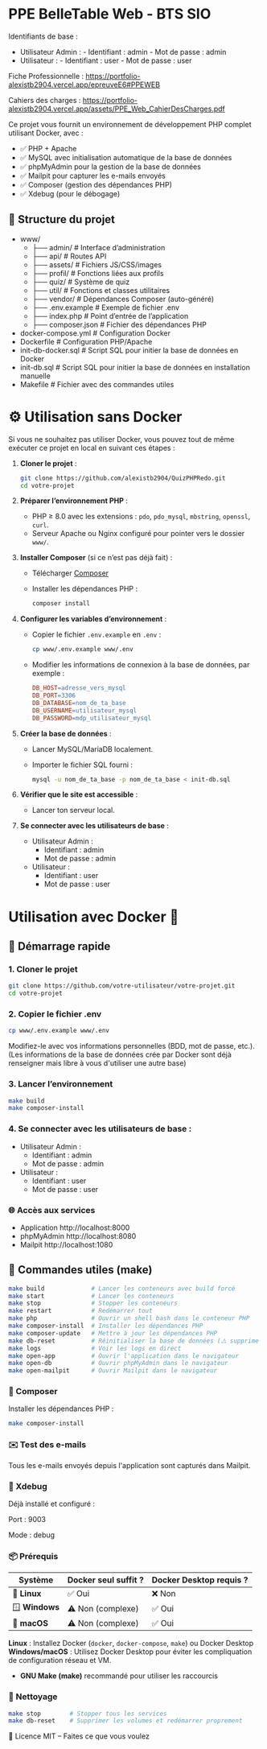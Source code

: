 # PPE BelleTable Web - BTS SIO

Identifiants de base : 
-   Utilisateur Admin :
        -   Identifiant : admin
        -   Mot de passe : admin
-   Utilisateur :
        -   Identifiant : user
        -   Mot de passe : user

Fiche Professionnelle : https://portfolio-alexistb2904.vercel.app/epreuveE6#PPEWEB

Cahiers des charges : https://portfolio-alexistb2904.vercel.app/assets/PPE_Web_CahierDesCharges.pdf

Ce projet vous fournit un environnement de développement PHP complet utilisant Docker, avec :

-   ✅ PHP + Apache
-   ✅ MySQL avec initialisation automatique de la base de données
-   ✅ phpMyAdmin pour la gestion de la base de données
-   ✅ Mailpit pour capturer les e-mails envoyés
-   ✅ Composer (gestion des dépendances PHP)
-   ✅ Xdebug (pour le débogage)

## 📁 Structure du projet

-   www/
    -   ├── admin/ # Interface d’administration
    -   ├── api/ # Routes API
    -   ├── assets/ # Fichiers JS/CSS/images
    -   ├── profil/ # Fonctions liées aux profils
    -   ├── quiz/ # Système de quiz
    -   ├── util/ # Fonctions et classes utilitaires
    -   ├── vendor/ # Dépendances Composer (auto-généré)
    -   ├── .env.example # Exemple de fichier .env
    -   ├── index.php # Point d’entrée de l’application
    -   ├── composer.json # Fichier des dépendances PHP
-   docker-compose.yml # Configuration Docker
-   Dockerfile # Configuration PHP/Apache
-   init-db-docker.sql # Script SQL pour initier la base de données en Docker
-   init-db.sql # Script SQL pour initier la base de données en installation manuelle
-   Makefile # Fichier avec des commandes utiles

# ⚙️ Utilisation sans Docker

Si vous ne souhaitez pas utiliser Docker, vous pouvez tout de même exécuter ce projet en local en suivant ces étapes :

1.  **Cloner le projet** :

    ```bash
    git clone https://github.com/alexistb2904/QuizPHPRedo.git
    cd votre-projet
    ```

2.  **Préparer l’environnement PHP** :

    -   PHP ≥ 8.0 avec les extensions : `pdo`, `pdo_mysql`, `mbstring`, `openssl`, `curl`.
    -   Serveur Apache ou Nginx configuré pour pointer vers le dossier `www/`.

3.  **Installer Composer** (si ce n’est pas déjà fait) :

    -   Télécharger [Composer](https://getcomposer.org/)
    -   Installer les dépendances PHP :

        ```bash
        composer install
        ```

4.  **Configurer les variables d’environnement** :

    -   Copier le fichier `.env.example` en `.env` :

        ```bash
        cp www/.env.example www/.env
        ```

    -   Modifier les informations de connexion à la base de données, par exemple :

        ```makefile
        DB_HOST=adresse_vers_mysql
        DB_PORT=3306
        DB_DATABASE=nom_de_ta_base
        DB_USERNAME=utilisateur_mysql
        DB_PASSWORD=mdp_utilisateur_mysql
        ```

5.  **Créer la base de données** :

    -   Lancer MySQL/MariaDB localement.
    -   Importer le fichier SQL fourni :

        ```bash
        mysql -u nom_de_ta_base -p nom_de_ta_base < init-db.sql
        ```

6.  **Vérifier que le site est accessible** :

    -   Lancer ton serveur local.

7.  **Se connecter avec les utilisateurs de base** :
    -   Utilisateur Admin :
        -   Identifiant : admin
        -   Mot de passe : admin
    -   Utilisateur :
        -   Identifiant : user
        -   Mot de passe : user

# Utilisation avec Docker 🐳

## 🚀 Démarrage rapide

### 1. Cloner le projet

```bash
git clone https://github.com/votre-utilisateur/votre-projet.git
cd votre-projet
```

### 2. Copier le fichier .env

```bash
cp www/.env.example www/.env
```

Modifiez-le avec vos informations personnelles (BDD, mot de passe, etc.).
(Les informations de la base de données crée par Docker sont déjà renseigner mais libre à vous d'utiliser une autre base)

### 3. Lancer l’environnement

```bash
make build
make composer-install
```

### 4. Se connecter avec les utilisateurs de base :

-   Utilisateur Admin :
    -   Identifiant : admin
    -   Mot de passe : admin
-   Utilisateur :
    -   Identifiant : user
    -   Mot de passe : user

### 🌐 Accès aux services

-   Application http://localhost:8000
-   phpMyAdmin http://localhost:8080
-   Mailpit http://localhost:1080

## 🔧 Commandes utiles (make)

```bash
make build             # Lancer les conteneurs avec build forcé
make start             # Lancer les conteneurs
make stop              # Stopper les conteneurs
make restart           # Redémarrer tout
make php               # Ouvrir un shell bash dans le conteneur PHP
make composer-install  # Installer les dépendances PHP
make composer-update   # Mettre à jour les dépendances PHP
make db-reset          # Réinitialiser la base de données (⚠️ supprime les données)
make logs              # Voir les logs en direct
make open-app          # Ouvrir l'application dans le navigateur
make open-db           # Ouvrir phpMyAdmin dans le navigateur
make open-mailpit      # Ouvrir Mailpit dans le navigateur
```

### 🐘 Composer

Installer les dépendances PHP :

```bash
make composer-install
```

### ✉️ Test des e-mails

Tous les e-mails envoyés depuis l'application sont capturés dans Mailpit.

### 🐞 Xdebug

Déjà installé et configuré :

Port : 9003

Mode : debug

### 📦 Prérequis

| Système        | Docker seul suffit ? | Docker Desktop requis ? |
| -------------- | -------------------- | ----------------------- |
| 🐧 **Linux**   | ✅ Oui               | ❌ Non                  |
| 🪟 **Windows** | ⚠️ Non (complexe)    | ✅ Oui                  |
| 🍏 **macOS**   | ⚠️ Non (complexe)    | ✅ Oui                  |

**Linux** : Installez Docker (`docker`, `docker-compose`, `make`) ou Docker Desktop
**Windows/macOS** : Utilisez Docker Desktop pour éviter les compliquation de configuration réseau et VM.

-   **GNU Make (make)** recommandé pour utiliser les raccourcis

### 🧹 Nettoyage

```bash
make stop        # Stopper tous les services
make db-reset    # Supprimer les volumes et redémarrer proprement
```

📄 Licence
MIT – Faites ce que vous voulez

